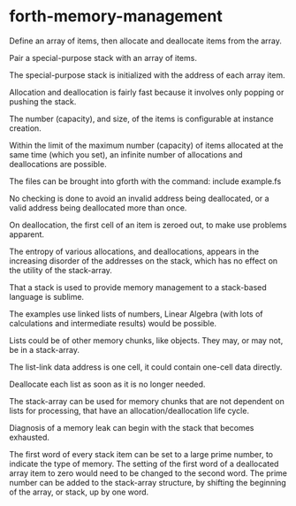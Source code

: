 # forth-memory-management
Define an array of items, then allocate and deallocate items from the array.

Pair a special-purpose stack with an array of items.

The special-purpose stack is initialized with the address of each array item.

Allocation and deallocation is fairly fast because it involves only popping or pushing the stack.

The number (capacity), and size, of the items is configurable at instance creation.

Within the limit of the maximum number (capacity) of items allocated at the same time (which you set), an infinite number of allocations and deallocations are possible.

The files can be brought into gforth with the command: include example.fs

No checking is done to avoid an invalid address being deallocated, 
or a valid address being deallocated more than once.

On deallocation, the first cell of an item is zeroed out, to make use problems apparent.

The entropy of various allocations, and deallocations, appears in the increasing disorder of the
addresses on the stack, which has no effect on the utility of the stack-array.

That a stack is used to provide memory management to a stack-based language is sublime.

The examples use linked lists of numbers, Linear Algebra (with lots of calculations and intermediate results) would be possible.

Lists could be of other memory chunks, like objects. They may, or may not, be in a stack-array.

The list-link data address is one cell, it could contain one-cell data directly.

Deallocate each list as soon as it is no longer needed.

The stack-array can be used for memory chunks that are not dependent on lists for processing,
that have an allocation/deallocation life cycle.

Diagnosis of a memory leak can begin with the stack that becomes exhausted.

The first word of every stack item can be set to a large prime number, to indicate the type of memory.  The setting of the first word of a deallocated array item to zero would need to be changed to the second word.  The prime number can be added to the stack-array structure, by shifting the beginning of the array, or stack, up by one word.
